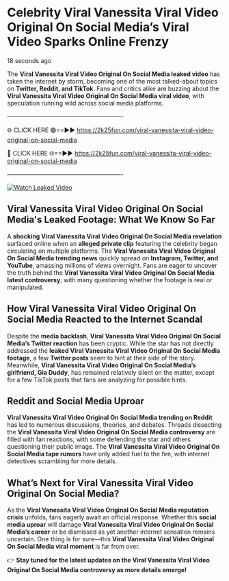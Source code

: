 # Celebrity Viral Vanessita Viral Video Original On Social Media’s Viral Video Sparks Online Frenzy

18 seconds ago

The **Viral Vanessita Viral Video Original On Social Media leaked video** has taken the internet by storm, becoming one of the most talked-about topics on **Twitter, Reddit, and TikTok**. Fans and critics alike are buzzing about the **Viral Vanessita Viral Video Original On Social Media viral video**, with speculation running wild across social media platforms.

———————————————————-

🌐 CLICK HERE 🟢==►► https://2k25fun.com/viral-vanessita-viral-video-original-on-social-media

🔴 CLICK HERE 🌐==►► https://2k25fun.com/viral-vanessita-viral-video-original-on-social-media

———————————————————-

[![Watch Leaked Video](https://miro.medium.com/v2/resize:fit:828/format:webp/1*cilzJN44JGOrTw9NJCrNHA.gif "Watch Leaked Video")](https://2k25fun.com/viral-vanessita-viral-video-original-on-social-media)

## **Viral Vanessita Viral Video Original On Social Media's Leaked Footage: What We Know So Far**  
A **shocking Viral Vanessita Viral Video Original On Social Media revelation** surfaced online when an **alleged private clip** featuring the celebrity began circulating on multiple platforms. The **Viral Vanessita Viral Video Original On Social Media trending news** quickly spread on **Instagram, Twitter, and YouTube**, amassing millions of views overnight. Fans are eager to uncover the truth behind the **Viral Vanessita Viral Video Original On Social Media latest controversy**, with many questioning whether the footage is real or manipulated.  

## **How Viral Vanessita Viral Video Original On Social Media Reacted to the Internet Scandal**  
Despite the **media backlash**, **Viral Vanessita Viral Video Original On Social Media’s Twitter reaction** has been cryptic. While the star has not directly addressed the **leaked Viral Vanessita Viral Video Original On Social Media footage**, a few **Twitter posts** seem to hint at their side of the story. Meanwhile, **Viral Vanessita Viral Video Original On Social Media’s girlfriend, Gia Duddy**, has remained relatively silent on the matter, except for a few TikTok posts that fans are analyzing for possible hints.  

## **Reddit and Social Media Uproar**  
**Viral Vanessita Viral Video Original On Social Media trending on Reddit** has led to numerous discussions, theories, and debates. Threads dissecting the **Viral Vanessita Viral Video Original On Social Media controversy** are filled with fan reactions, with some defending the star and others questioning their public image. The **Viral Vanessita Viral Video Original On Social Media tape rumors** have only added fuel to the fire, with internet detectives scrambling for more details.  

## **What’s Next for Viral Vanessita Viral Video Original On Social Media?**  
As the **Viral Vanessita Viral Video Original On Social Media reputation crisis** unfolds, fans eagerly await an official response. Whether this **social media uproar** will damage **Viral Vanessita Viral Video Original On Social Media’s career** or be dismissed as yet another internet sensation remains uncertain. One thing is for sure—this **Viral Vanessita Viral Video Original On Social Media viral moment** is far from over.  

👉 **Stay tuned for the latest updates on the Viral Vanessita Viral Video Original On Social Media controversy as more details emerge!**  